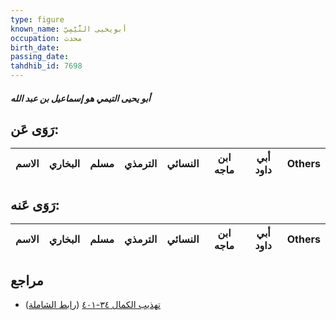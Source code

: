 ```yaml
---
type: figure
known_name: أبويحيى التَّيْمِيّ
occupation: محدث
birth_date:
passing_date:
tahdhib_id: 7698
---
```

##### أبو يحيى التيمي هو إسماعيل بن عبد الله

## رَوَى عَن:
| الاسم | البخاري | مسلم | الترمذي | النسائي | ابن ماجه | أبي داود | Others |
| ----- | ------- | ---- | ------- | ------- | -------- | -------- | ------ |
## رَوَى عَنه:
| الاسم | البخاري | مسلم | الترمذي | النسائي | ابن ماجه | أبي داود | Others |
| ----- | ------- | ---- | ------- | ------- | -------- | -------- | ------ |
## مراجع
- [تهذيب الكمال ٣٤-٤٠١](obsidian://open?vault=Tahdhib-al-Kamal&file=Figures/٧٦٩٨-أبو%20يحيى%20التيمي%20هو%20إسماعيل%20بن%20عبد%20الله) ([رابط الشاملة](https://shamela.ws/book/3722/18518))